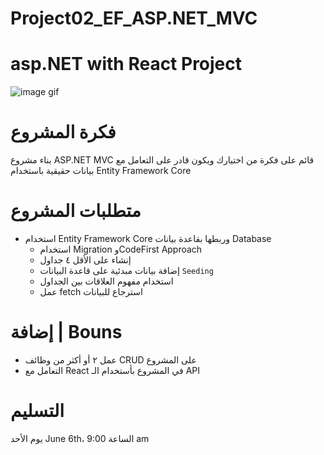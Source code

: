 # Project02_EF_ASP.NET_MVC

# asp.NET with React Project
![image gif](image.gif)
# فكرة المشروع 

بناء مشروع ASP.NET MVC قائم على فكرة من اختيارك ويكون قادر على التعامل مع بيانات حقيقية باستخدام Entity Framework Core 

# متطلبات المشروع
- استخدام Entity Framework Core وربطها بقاعدة بيانات Database
    - استخدام Migration وCodeFirst Approach
    - إنشاء على الأقل ٤ جداول
    - إضافة بيانات مبدئية على قاعدة البيانات `Seeding`
    - استخدام مفهوم العلاقات بين الجداول
    - عمل fetch استرجاع للبيانات
# إضافة | Bouns  
- عمل ٢ أو أكثر من وظائف CRUD على المشروع
- التعامل مع React في المشروع بأستخدام الـ API


# التسليم

يوم الأحد June 6th، الساعة 9:00 am
